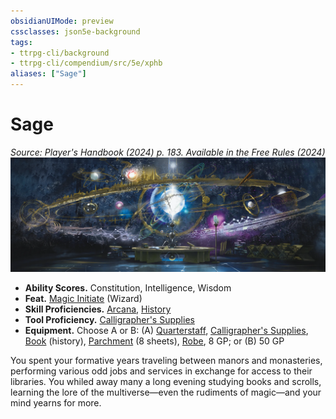 ```yaml
---
obsidianUIMode: preview
cssclasses: json5e-background
tags:
- ttrpg-cli/background
- ttrpg-cli/compendium/src/5e/xphb
aliases: ["Sage"]
---
```

# Sage
*Source: Player's Handbook (2024) p. 183. Available in the Free Rules (2024)*  
![](3-Mechanics/CLI/backgrounds/img/sage.webp#right)

- **Ability Scores.** Constitution, Intelligence, Wisdom  
- **Feat.** [Magic Initiate](3-Mechanics/CLI/feats/magic-initiate-xphb.md) (Wizard)  
- **Skill Proficiencies.** [Arcana](3-Mechanics/CLI/rules/skills.md#Arcana), [History](3-Mechanics/CLI/rules/skills.md#History)  
- **Tool Proficiency.** [Calligrapher's Supplies](3-Mechanics/CLI/items/calligraphers-supplies-xphb.md)  
- **Equipment.** Choose A or B: (A) [Quarterstaff](3-Mechanics/CLI/items/quarterstaff-xphb.md), [Calligrapher's Supplies](3-Mechanics/CLI/items/calligraphers-supplies-xphb.md), [Book](3-Mechanics/CLI/items/book-xphb.md) (history), [Parchment](3-Mechanics/CLI/items/parchment-xphb.md) (8 sheets), [Robe](3-Mechanics/CLI/items/robe-xphb.md), 8 GP; or (B) 50 GP  

You spent your formative years traveling between manors and monasteries, performing various odd jobs and services in exchange for access to their libraries. You whiled away many a long evening studying books and scrolls, learning the lore of the multiverse—even the rudiments of magic—and your mind yearns for more.